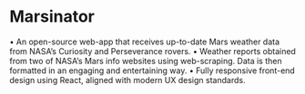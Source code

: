 # Marsinator
• An open-source web-app that receives up-to-date Mars weather data from NASA’s Curiosity and Perseverance rovers.
• Weather reports obtained from two of NASA’s Mars info websites using web-scraping. Data is then formatted in an engaging and entertaining way.
• Fully responsive front-end design using React, aligned with modern UX design standards.
